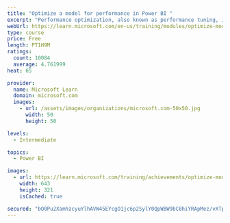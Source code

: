 ```yaml
---
title: "Optimize a model for performance in Power BI "
excerpt: "Performance optimization, also known as performance tuning, involves making changes to the current state of the data model so that it runs more efficiently. Essentially, when your data model is optimized, it performs better."
webUrl: https://learn.microsoft.com/en-us/training/modules/optimize-model-power-bi/
type: course
price: Free
length: PT1H9M
ratings:
  count: 10084
  average: 4.761999
heat: 65

provider:
  name: Microsoft Learn
  domain: microsoft.com
  images:
    - url: /assets/images/organizations/microsoft.com-50x50.jpg
      width: 50
      height: 50

levels:
  - Intermediate

topics:
  - Power BI

images:
  - url: https://learn.microsoft.com/training/achievements/optimize-model-power-bi-social.png
    width: 643
    height: 321
    isCached: true

secured: "bO0Pu2XamhzcyuYlhAVW45EYcgO1jc6p2SylY0QpWBW9bC8hiYRApMez/vXTpbT1atOCCGOR8XpM09+9HnR14vBIXrI5pqq+RtAAMwz4LPzRT+SGLsSX93CpSE9uO+g+gcviKBD6BEmjzsU9/2rnAZS2ciEQDt0roMqXpj9oskP+4lQX21Vmmh6EkIwH3B0q8nVxGtA/T3hbB8vLW5VRizHoIo56Cj1LpR/LZxJ2mxO4Kp9695C3zLJY2OxRiXyjTsBJ3JE/b6m6isIyRhx4+mOw918kdLTW2+lPvjXlRWg+OEUKoCHDwp7yGQXI2rge4R4mVgUbEC3TCb7tGAG04eKKxjdQHeH/ADaO556kyaL0Pz3G3uOppLfF9eeybbI+1OnJyRaUOMRMz+Vdl0UNCiFeAfGJg1Ll1QTQID0Lik8=;7e6FLSubNTMqVHbOn2j23A=="
---
```


